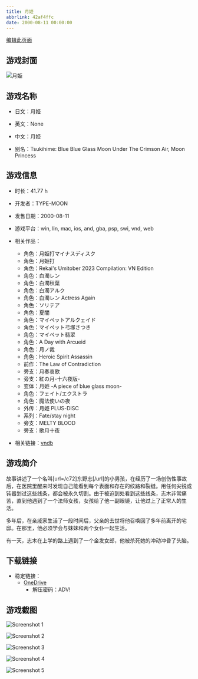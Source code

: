 ```yaml
---
title: 月姫
abbrlink: 42af4ffc
date: 2000-08-11 00:00:00
---
```

[编辑此页面](https://github.com/ACG-3/ADV3-source/blob/main/source/_posts/games/MOON.md)

## 游戏封面

![月姫](https://pan.timero.xyz/onedrive/img_lib_001/MOON_cover.avif)


## 游戏名称

- 日文：月姫
- 英文：None
- 中文：月姫

- 别名：Tsukihime: Blue Blue Glass Moon Under The Crimson Air, Moon Princess


## 游戏信息

- 时长：41.77 h
- 开发者：TYPE-MOON
- 发售日期：2000-08-11
- 游戏平台：win, lin, mac, ios, and, gba, psp, swi, vnd, web
- 相关作品：
   - 角色：月姫打マイナスディスク
   - 角色：月姫打
   - 角色：Rekai's Umitober 2023 Compilation: VN Edition
   - 角色：白濁レン
   - 角色：白濁秋葉
   - 角色：白濁アルク
   - 角色：白濁レン Actress Again
   - 角色：ソリテア
   - 角色：夏闇
   - 角色：マイペットアルクェイド
   - 角色：マイペット弓塚さつき
   - 角色：マイペット翡翠
   - 角色：A Day with Arcueid
   - 角色：月ノ裁
   - 角色：Heroic Spirit Assassin
   - 前作：The Law of Contradiction
   - 旁支：月奏哀歌
   - 旁支：紅の月-十六夜版-
   - 变体：月姫 -A piece of blue glass moon-
   - 角色：フェイト/エクストラ
   - 角色：魔法使いの夜
   - 外传：月姫 PLUS-DISC
   - 系列：Fate/stay night
   - 旁支：MELTY BLOOD
   - 旁支：歌月十夜

- 相关链接：[vndb](https://vndb.org/v7)


## 游戏简介

故事讲述了一个名叫[url=/c72]东野志[/url]的小男孩，在经历了一场创伤性事故后，在医院里醒来时发现自己能看到每个表面和存在的纹路和裂缝。用任何尖锐或钝器划过这些线条，都会被永久切割。由于被迫到处看到这些线条，志木非常痛苦，直到他遇到了一个法师女孩，女孩给了他一副眼镜，让他过上了正常人的生活。

多年后，在亲戚家生活了一段时间后，父亲的去世将他召唤回了多年前离开的宅邸。在那里，他必须学会与妹妹和两个女仆一起生活。

有一天，志木在上学的路上遇到了一个金发女郎，他被杀死她的冲动冲昏了头脑。


## 下载链接

- 稳定链接：
    - [OneDrive](https://pan.timero.xyz/onedrive/adv_lib_001/MOON)
        - 解压密码：ADV!



## 游戏截图


![Screenshot 1](https://pan.timero.xyz/onedrive/img_lib_001/MOON_Screenshot_1.avif)

![Screenshot 2](https://pan.timero.xyz/onedrive/img_lib_001/MOON_Screenshot_2.avif)

![Screenshot 3](https://pan.timero.xyz/onedrive/img_lib_001/MOON_Screenshot_3.avif)

![Screenshot 4](https://pan.timero.xyz/onedrive/img_lib_001/MOON_Screenshot_4.avif)

![Screenshot 5](https://pan.timero.xyz/onedrive/img_lib_001/MOON_Screenshot_5.avif)

